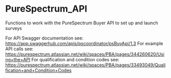 # PureSpectrum_API
Functions to work with the PureSpectrum Buyer API to set up and launch surveys

For API Swagger documentation see: https://app.swaggerhub.com/apis/pscoordinator/psBuyApi/1.3
For example API calls see: https://purespectrum.atlassian.net/wiki/spaces/PBA/pages/344260620/Using+the+API
For qualification and condition codes see: https://purespectrum.atlassian.net/wiki/spaces/PBA/pages/33493049/Qualification+and+Condition+Codes
